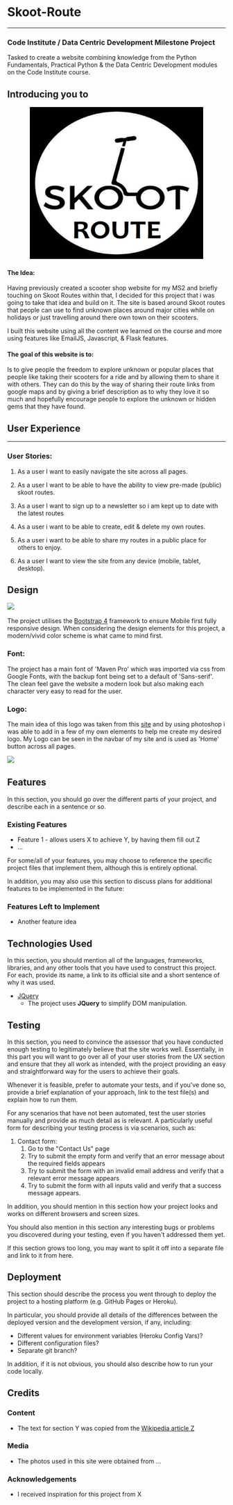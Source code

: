 # Skoot-Route

<hr>

### Code Institute / Data Centric Development Milestone Project

Tasked to create a website combining knowledge from the Python Fundamentals, Practical Python & the Data Centric Development modules on the Code Institute course.

## Introducing you to
<p align="center">
  <img width="400" height="350" src="static/images/skoot-route-logo.png">
</p>


#### The Idea:

Having previously created a scooter shop website for my MS2 and briefly touching on Skoot Routes within that, I decided for this project that i was going to take that idea and build on it. The site is based around Skoot routes that people can use to find unknown places around major cities while on holidays or just travelling around there own town on their scooters.

I built this website using all the content we learned on the course and more using features like EmailJS, Javascript, & Flask features.
 
#### The goal of this website is to:

Is to give people the freedom to explore unknown or popular places that people like taking their scooters for a ride and by allowing them to share it with others.
They can do this by the way of sharing their route links from google maps and by giving a brief description as to why they love it so much and hopefully encourage people to explore the unknown or hidden gems that they have found.

## User Experience

<hr>

### User Stories:

1. As a user I want to easily navigate the site across all pages.

2. As a user I want to be able to have the ability to view pre-made (public) skoot routes.

3. As a user I want to sign up to a newsletter so i am kept up to date with the latest routes

4. As a user i want to be able to create, edit & delete my own routes.

5. As a user i want to be able to share my routes in a public place for others to enjoy.

6. As a user I want to view the site from any device (mobile, tablet, desktop).

## Design

<img src="https://github.com/Jmurray1989/Skoot-Route/blob/master/static/images/device-mockup.png">

The project utilises the [Bootstrap 4](https:/getbootstrap.com/) framework to ensure Mobile first fully responsive design. When considering the design elements for this project, a modern/vivid color scheme is what came to mind first.

### Font:

The project has a main font of 'Maven Pro' which was imported via css from Google Fonts, with the backup font being set to a default of 'Sans-serif'. The clean feel gave the website a modern look but also making each character very easy to read for the user.

### Logo:

The main idea of this logo was taken from this [site](https://skoot.ie/) and by using photoshop i was able to add in a few of my own elements to help me create my desired logo.
My Logo can be seen in the navbar of my site and is used as 'Home' button across all pages.

<img src="https://github.com/Jmurray1989/Skoot-Route/blob/master/static/images/navbar.png">

## Features

In this section, you should go over the different parts of your project, and describe each in a sentence or so.
 
### Existing Features
- Feature 1 - allows users X to achieve Y, by having them fill out Z
- ...

For some/all of your features, you may choose to reference the specific project files that implement them, although this is entirely optional.

In addition, you may also use this section to discuss plans for additional features to be implemented in the future:

### Features Left to Implement
- Another feature idea

## Technologies Used

In this section, you should mention all of the languages, frameworks, libraries, and any other tools that you have used to construct this project. For each, provide its name, a link to its official site and a short sentence of why it was used.

- [JQuery](https://jquery.com)
    - The project uses **JQuery** to simplify DOM manipulation.


## Testing

In this section, you need to convince the assessor that you have conducted enough testing to legitimately believe that the site works well. Essentially, in this part you will want to go over all of your user stories from the UX section and ensure that they all work as intended, with the project providing an easy and straightforward way for the users to achieve their goals.

Whenever it is feasible, prefer to automate your tests, and if you've done so, provide a brief explanation of your approach, link to the test file(s) and explain how to run them.

For any scenarios that have not been automated, test the user stories manually and provide as much detail as is relevant. A particularly useful form for describing your testing process is via scenarios, such as:

1. Contact form:
    1. Go to the "Contact Us" page
    2. Try to submit the empty form and verify that an error message about the required fields appears
    3. Try to submit the form with an invalid email address and verify that a relevant error message appears
    4. Try to submit the form with all inputs valid and verify that a success message appears.

In addition, you should mention in this section how your project looks and works on different browsers and screen sizes.

You should also mention in this section any interesting bugs or problems you discovered during your testing, even if you haven't addressed them yet.

If this section grows too long, you may want to split it off into a separate file and link to it from here.

## Deployment

This section should describe the process you went through to deploy the project to a hosting platform (e.g. GitHub Pages or Heroku).

In particular, you should provide all details of the differences between the deployed version and the development version, if any, including:
- Different values for environment variables (Heroku Config Vars)?
- Different configuration files?
- Separate git branch?

In addition, if it is not obvious, you should also describe how to run your code locally.


## Credits

### Content
- The text for section Y was copied from the [Wikipedia article Z](https://en.wikipedia.org/wiki/Z)

### Media
- The photos used in this site were obtained from ...

### Acknowledgements

- I received inspiration for this project from X
